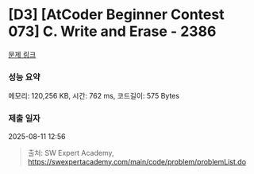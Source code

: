 # [D3] [AtCoder Beginner Contest 073] C. Write and Erase - 2386 

[문제 링크](https://swexpertacademy.com/main/code/problem/problemDetail.do?contestProbId=AV6C3DA6AAoDFAU4) 

### 성능 요약

메모리: 120,256 KB, 시간: 762 ms, 코드길이: 575 Bytes

### 제출 일자

2025-08-11 12:56



> 출처: SW Expert Academy, https://swexpertacademy.com/main/code/problem/problemList.do